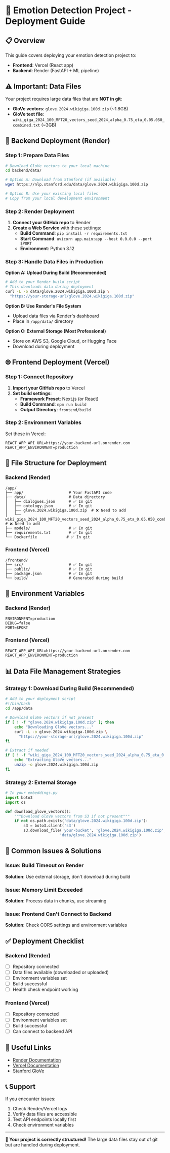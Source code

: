 # 🚀 Emotion Detection Project - Deployment Guide

## **📋 Overview**
This guide covers deploying your emotion detection project to:
- **Frontend**: Vercel (React app)
- **Backend**: Render (FastAPI + ML pipeline)

## **⚠️ Important: Data Files**
Your project requires large data files that are **NOT in git**:
- **GloVe vectors**: `glove.2024.wikigiga.100d.zip` (~1.8GB)
- **GloVe text file**: `wiki_giga_2024_100_MFT20_vectors_seed_2024_alpha_0.75_eta_0.05.050_combined.txt` (~3GB)

## **🔧 Backend Deployment (Render)**

### **Step 1: Prepare Data Files**
```bash
# Download GloVe vectors to your local machine
cd backend/data/

# Option A: Download from Stanford (if available)
wget https://nlp.stanford.edu/data/glove.2024.wikigiga.100d.zip

# Option B: Use your existing local files
# Copy from your local development environment
```

### **Step 2: Render Deployment**
1. **Connect your GitHub repo** to Render
2. **Create a Web Service** with these settings:
   - **Build Command**: `pip install -r requirements.txt`
   - **Start Command**: `uvicorn app.main:app --host 0.0.0.0 --port $PORT`
   - **Environment**: Python 3.12

### **Step 3: Handle Data Files in Production**
**Option A: Upload During Build (Recommended)**
```bash
# Add to your Render build script
# This downloads data during deployment
curl -L -o data/glove.2024.wikigiga.100d.zip \
  "https://your-storage-url/glove.2024.wikigiga.100d.zip"
```

**Option B: Use Render's File System**
- Upload data files via Render's dashboard
- Place in `/app/data/` directory

**Option C: External Storage (Most Professional)**
- Store on AWS S3, Google Cloud, or Hugging Face
- Download during deployment

## **🌐 Frontend Deployment (Vercel)**

### **Step 1: Connect Repository**
1. **Import your GitHub repo** to Vercel
2. **Set build settings**:
   - **Framework Preset**: Next.js (or React)
   - **Build Command**: `npm run build`
   - **Output Directory**: `frontend/build`

### **Step 2: Environment Variables**
Set these in Vercel:
```env
REACT_APP_API_URL=https://your-backend-url.onrender.com
REACT_APP_ENVIRONMENT=production
```

## **📁 File Structure for Deployment**

### **Backend (Render)**
```
/app/
├── app/                    # Your FastAPI code
├── data/                   # Data directory
│   ├── dialogues.json      # ✅ In git
│   ├── ontology.json       # ✅ In git
│   ├── glove.2024.wikigiga.100d.zip  # ❌ Need to add
│   └── wiki_giga_2024_100_MFT20_vectors_seed_2024_alpha_0.75_eta_0.05.050_combined.txt  # ❌ Need to add
├── models/                 # ✅ In git
├── requirements.txt        # ✅ In git
└── Dockerfile             # ✅ In git
```

### **Frontend (Vercel)**
```
/frontend/
├── src/                    # ✅ In git
├── public/                 # ✅ In git
├── package.json            # ✅ In git
└── build/                  # Generated during build
```

## **🔑 Environment Variables**

### **Backend (Render)**
```env
ENVIRONMENT=production
DEBUG=false
PORT=$PORT
```

### **Frontend (Vercel)**
```env
REACT_APP_API_URL=https://your-backend-url.onrender.com
REACT_APP_ENVIRONMENT=production
```

## **📊 Data File Management Strategies**

### **Strategy 1: Download During Build (Recommended)**
```bash
# Add to your deployment script
#!/bin/bash
cd /app/data

# Download GloVe vectors if not present
if [ ! -f "glove.2024.wikigiga.100d.zip" ]; then
    echo "Downloading GloVe vectors..."
    curl -L -o glove.2024.wikigiga.100d.zip \
      "https://your-storage-url/glove.2024.wikigiga.100d.zip"
fi

# Extract if needed
if [ ! -f "wiki_giga_2024_100_MFT20_vectors_seed_2024_alpha_0.75_eta_0.05.050_combined.txt" ]; then
    echo "Extracting GloVe vectors..."
    unzip -o glove.2024.wikigiga.100d.zip
fi
```

### **Strategy 2: External Storage**
```python
# In your embeddings.py
import boto3
import os

def download_glove_vectors():
    """Download GloVe vectors from S3 if not present"""
    if not os.path.exists('data/glove.2024.wikigiga.100d.zip'):
        s3 = boto3.client('s3')
        s3.download_file('your-bucket', 'glove.2024.wikigiga.100d.zip', 
                        'data/glove.2024.wikigiga.100d.zip')
```

## **🚨 Common Issues & Solutions**

### **Issue: Build Timeout on Render**
**Solution**: Use external storage, don't download during build

### **Issue: Memory Limit Exceeded**
**Solution**: Process data in chunks, use streaming

### **Issue: Frontend Can't Connect to Backend**
**Solution**: Check CORS settings and environment variables

## **✅ Deployment Checklist**

### **Backend (Render)**
- [ ] Repository connected
- [ ] Data files available (downloaded or uploaded)
- [ ] Environment variables set
- [ ] Build successful
- [ ] Health check endpoint working

### **Frontend (Vercel)**
- [ ] Repository connected
- [ ] Environment variables set
- [ ] Build successful
- [ ] Can connect to backend API

## **🔗 Useful Links**
- [Render Documentation](https://render.com/docs)
- [Vercel Documentation](https://vercel.com/docs)
- [Stanford GloVe](https://nlp.stanford.edu/projects/glove/)

## **📞 Support**
If you encounter issues:
1. Check Render/Vercel logs
2. Verify data files are accessible
3. Test API endpoints locally first
4. Check environment variables

---

**🎯 Your project is correctly structured!** The large data files stay out of git but are handled during deployment.
